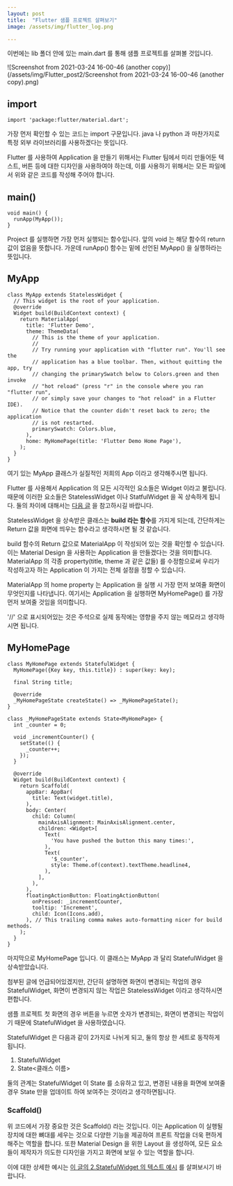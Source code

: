 ```yaml
---
layout: post
title:  "Flutter 샘플 프로젝트 살펴보기"
image: /assets/img/flutter_log.png

---
```


이번에는 lib 폴더 안에 있는 main.dart 를 통해 샘플 프로젝트를 살펴볼 것입니다.

![Screenshot from 2021-03-24 16-00-46 (another copy)](/assets/img/Flutter_post2/Screenshot from 2021-03-24 16-00-46 (another copy).png)

## import 

```
import 'package:flutter/material.dart';
```

가장 먼저 확인할 수 있는 코드는 import 구문입니다. java 나 python 과 마찬가지로 특정 외부 라이브러리를 사용하겠다는 뜻입니다. 

Flutter 를 사용하여 Application 을 만들기 위해서는 Flutter 팀에서 미리 만들어둔 텍스트, 버튼 등에 대한 디자인을 사용하여야 하는데, 이를 사용하기 위해서는 모든 파일에서 위와 같은 코드를 작성해 주어야 합니다.



## main()

```
void main() {
  runApp(MyApp());
}
```

Project 를 실행하면 가장 먼저 실행되는 함수입니다. 앞의 void 는 해당 함수의 return 값이 없음을 뜻합니다. 가운데 runApp() 함수는 밑에 선언된 MyApp() 을 실행하라는 뜻입니다.



## MyApp

```
class MyApp extends StatelessWidget {
  // This widget is the root of your application.
  @override
  Widget build(BuildContext context) {
    return MaterialApp(
      title: 'Flutter Demo',
      theme: ThemeData(
        // This is the theme of your application.
        //
        // Try running your application with "flutter run". You'll see the
        // application has a blue toolbar. Then, without quitting the app, try
        // changing the primarySwatch below to Colors.green and then invoke
        // "hot reload" (press "r" in the console where you ran "flutter run",
        // or simply save your changes to "hot reload" in a Flutter IDE).
        // Notice that the counter didn't reset back to zero; the application
        // is not restarted.
        primarySwatch: Colors.blue,
      ),
      home: MyHomePage(title: 'Flutter Demo Home Page'),
    );
  }
}
```

여기 있는 MyApp 클래스가 실질적인 저희의 App 이라고 생각해주시면 됩니다.

Flutter 를 사용해서 Application 의 모든 시각적인 요소들은 Widget 이라고 불립니다. 때문에 이러한 요소들은 StatelessWidget 이나 StatfulWidget 을 꼭 상속하게 됩니다. 둘의 차이에 대해서는 [다음 글](https://blog.naver.com/avq159/221604845981) 을 참고하시길 바랍니다.

StatelessWidget 을 상속받은 클래스는 **build 라는 함수**를 가지게 되는데, 간단하게는 Return 값을 화면에 띄우는 함수라고 생각하시면 될 것 같습니다.

build 함수의 Return 값으로 MaterialApp 이 작성되어 있는 것을 확인할 수 있습니다. 이는 Material Design 을 사용하는 Application 을 만들겠다는 것을 의미합니다. MaterialApp 의 각종 property(title, theme 과 같은 값들) 를 수정함으로써 우리가 작성하고자 하는 Application 이 가지는 전체 설정을 정할 수 있습니다.

MaterialApp 의 home property 는 Application 을 실행 시 가장 먼저 보여줄 화면이 무엇인지를 나타냅니다. 여기서는 Application 을 실행하면 MyHomePage() 를 가장 먼저 보여줄 것임을 의미합니다.

'//' 으로 표시되어있는 것은 주석으로 실제 동작에는 영향을 주지 않는 메모라고 생각하시면 됩니다.

## MyHomePage

```
class MyHomePage extends StatefulWidget {
  MyHomePage({Key key, this.title}) : super(key: key);
  
  final String title;

  @override
  _MyHomePageState createState() => _MyHomePageState();
}

class _MyHomePageState extends State<MyHomePage> {
  int _counter = 0;

  void _incrementCounter() {
    setState(() {
      _counter++;
    });
  }

  @override
  Widget build(BuildContext context) {
    return Scaffold(
      appBar: AppBar(
        title: Text(widget.title),
      ),
      body: Center(
        child: Column(
          mainAxisAlignment: MainAxisAlignment.center,
          children: <Widget>[
            Text(
              'You have pushed the button this many times:',
            ),
            Text(
              '$_counter',
              style: Theme.of(context).textTheme.headline4,
            ),
          ],
        ),
      ),
      floatingActionButton: FloatingActionButton(
        onPressed: _incrementCounter,
        tooltip: 'Increment',
        child: Icon(Icons.add),
      ), // This trailing comma makes auto-formatting nicer for build methods.
    );
  }
}
```

마지막으로 MyHomePage 입니다. 이 클래스는 MyApp 과 달리 StatefulWidget 을 상속받았습니다.

첨부된 글에 언급되어있겠지만, 간단히 설명하면 화면이 변경되는 작업의 경우 StatefulWidget, 화면이 변경되지 않는 작업은 StatelessWidget 이라고 생각하시면 편합니다.

샘플 프로젝트 첫 화면의 경우 버튼을 누르면 숫자가 변경되는, 화면이 변경되는 작업이기 때문에 StatefulWidget 을 사용하였습니다.

StatefulWidget 은 다음과 같이 2가지로 나뉘게 되고, 둘의 항상 한 세트로 동작하게 됩니다.

1. StatefulWidget
2. State<클래스 이름>

둘의 관계는 StatefulWidget 이 State 를 소유하고 있고, 변경된 내용을 화면에 보여줄 경우 State 만을 업데이트 하여 보여주는 것이라고 생각하면됩니다.

### Scaffold()

위 코드에서 가장 중요한 것은 Scaffold() 라는 것입니다. 이는 Application 이 실행될 장치에 대한 뼈대를 세우는 것으로 다양한 기능을 제공하여 프론트 작업을 더욱 편하게 해주는 역할을 합니다. 또한 Material Design 을 위한 Layout 을 생성하여, 모든 요소들이 제작자가 의도한 디자인을 가지고 화면에 보일 수 있는 역할을 합니다.

이에 대한 상세한 예시는 [이 글의 2.StatefulWidget 의 텍스트 예시](https://blog.naver.com/avq159/221604845981) 를 살펴보시기 바랍니다.